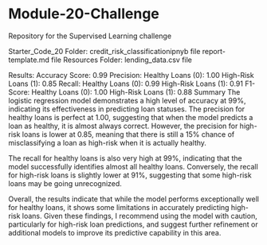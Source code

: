 # Module-20-Challenge
Repository for the Supervised Learning challenge

Starter_Code_20 Folder:
  credit_risk_classificationipnyb file
  report-template.md file
  Resources Folder:
    lending_data.csv file


Results:
  Accuracy Score: 0.99
  Precision:
    Healthy Loans (0): 1.00
    High-Risk Loans (1): 0.85
  Recall:
    Healthy Loans (0): 0.99
    High-Risk Loans (1): 0.91
  F1-Score:
    Healthy Loans (0): 1.00
    High-Risk Loans (1): 0.88
Summary
The logistic regression model demonstrates a high level of accuracy at 99%, indicating its effectiveness in predicting loan statuses. The precision for healthy loans is perfect at 1.00, suggesting that when the model predicts a loan as healthy, it is almost always correct. However, the precision for high-risk loans is lower at 0.85, meaning that there is still a 15% chance of misclassifying a loan as high-risk when it is actually healthy.

The recall for healthy loans is also very high at 99%, indicating that the model successfully identifies almost all healthy loans. Conversely, the recall for high-risk loans is slightly lower at 91%, suggesting that some high-risk loans may be going unrecognized.

Overall, the results indicate that while the model performs exceptionally well for healthy loans, it shows some limitations in accurately predicting high-risk loans. Given these findings, I recommend using the model with caution, particularly for high-risk loan predictions, and suggest further refinement or additional models to improve its predictive capability in this area.
